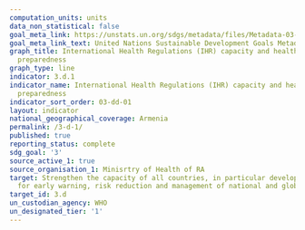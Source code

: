 ```yaml
---
computation_units: units
data_non_statistical: false
goal_meta_link: https://unstats.un.org/sdgs/metadata/files/Metadata-03-0D-01.pdf
goal_meta_link_text: United Nations Sustainable Development Goals Metadata (pdf 865kB)
graph_title: International Health Regulations (IHR) capacity and health emergency
  preparedness
graph_type: line
indicator: 3.d.1
indicator_name: International Health Regulations (IHR) capacity and health emergency
  preparedness
indicator_sort_order: 03-dd-01
layout: indicator
national_geographical_coverage: Armenia
permalink: /3-d-1/
published: true
reporting_status: complete
sdg_goal: '3'
source_active_1: true
source_organisation_1: Minisrtry of Health of RA
target: Strengthen the capacity of all countries, in particular developing countries,
  for early warning, risk reduction and management of national and global health risks
target_id: 3.d
un_custodian_agency: WHO
un_designated_tier: '1'
---
```


